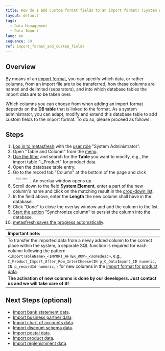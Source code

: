 ```yaml
---
title: How do I add custom format fields to an import format? (System Administrator)
layout: default
tags:
  - Data Management
  - Data Import
lang: en
sequence: 50
ref: import_format_add_custom_fields
---
```


## Overview
By means of an [import format](Add_import_format), you can specify which data, or rather columns, from an import file are to be transferred, how these columns are named and delimited (separators), and into which database tables the import data are to be taken over.

Which columns you can choose from when adding an import format depends on the **DB table** that is linked to the format. As a system administrator, you can adapt, modify and extend this database table to add custom fields to the import format. To do so, please proceed as follows:

## Steps
1. [Log in to metasfresh](Login) with the [user role](NewUserRole) "System Administrator".
1. Open "Table and Column" from the [menu](Menu).
1. [Use the filter](Filtering_function) and search for the **Table** you want to modify, e.g., the import table "I_Product" for product data.
1. Open the database table entry.
1. Go to the record tab "Column" at the bottom of the page and click ![](assets/Add_New_Button.png). An overlay window opens up.
1. Scroll down to the field **System Element**, enter a part of the new column's name and click on the matching result in the [drop-down list](Keyboard_shortcuts_reference).
1. In the field above, enter the **Length** the new column shall have in the database.
1. Click "Done" to close the overlay window and add the column to the list.
1. [Start the action](StartAction) "Synchronize column" to persist the column into the database.
1. [metasfresh saves the progress automatically](Saveindicator).

| **Important note:** |
| :--- |
| To transfer the imported data from a newly added column to the correct place within the system, a separate SQL function is required for each column following the pattern `<ImportTableName>_<IMPORT_AFTER_ROW>_<somedesc>`, e.g., `I_Product_Import_After_Row_InterCheese(IN p_C_DataImport_ID numeric, IN p_recordId numeric,)` for new columns in the [import format for product data](Import_format_example_product). |
| **The activation of new columns is done by our developers. Just contact us and we will take care of it!** |

## Next Steps (optional)
- [Import bank statement data](Import_bank_statement_data).
- [Import business partner data](Import_bpartner_data).
- [Import chart of accounts data](Import_charts_of_accounts).
- [Import discount schema data](Import_discount_schema).
- [Import postal data](Import_postal_data).
- [Import product data](Import_product_data).
- [Import replenishment data](Import_replenishment_data).

